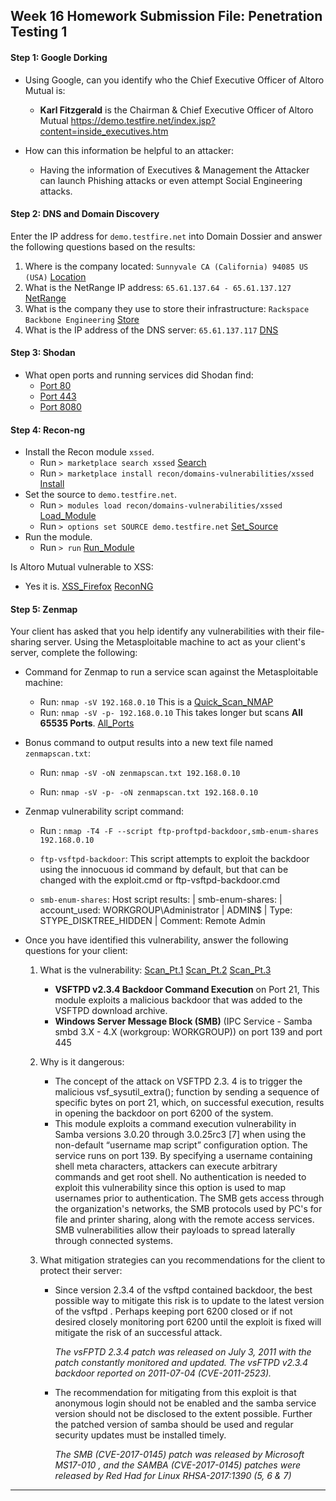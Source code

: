 ## Week 16 Homework Submission File: Penetration Testing 1



#### Step 1: Google Dorking


- Using Google, can you identify who the Chief Executive Officer of Altoro Mutual is:
  - **Karl Fitzgerald** is the Chairman & Chief Executive Officer of Altoro Mutual
    https://demo.testfire.net/index.jsp?content=inside_executives.htm
  
- How can this information be helpful to an attacker:

  - Having the information of Executives & Management the Attacker can launch Phishing attacks or even attempt Social Engineering attacks.

    


#### Step 2: DNS and Domain Discovery

Enter the IP address for `demo.testfire.net` into Domain Dossier and answer the following questions based on the results:

  1. Where is the company located: `Sunnyvale CA (California) 94085 US (USA)` [Location](Images/location.png)
  2. What is the NetRange IP address: `65.61.137.64 - 65.61.137.127` [NetRange](Images/netrange.png)
  3. What is the company they use to store their infrastructure: `Rackspace Backbone Engineering` [Store](Images/infra.png)
  4. What is the IP address of the DNS server: `65.61.137.117` [DNS](Images/dns.png)



#### Step 3: Shodan

- What open ports and running services did Shodan find: 
  - [Port 80](Images/80.png)
  - [Port 443](Images/443.png)
  - [Port 8080](Images/8080.png)



#### Step 4: Recon-ng

- Install the Recon module `xssed`. 
  - Run `> marketplace search xssed` [Search](Images/search.png)
  - Run `> marketplace install recon/domains-vulnerabilities/xssed` [Install](Images/install.png)
- Set the source to `demo.testfire.net`. 
  - Run `> modules load recon/domains-vulnerabilities/xssed` [Load_Module](Images/load.png)
  - Run `> options set SOURCE demo.testfire.net` [Set_Source](Images/source.png)
- Run the module. 
  - Run `> run` [Run_Module](Images/run.png)

Is Altoro Mutual vulnerable to XSS: 
  - Yes it is. [XSS_Firefox](Images/xssff.png)  [ReconNG](Images/recon.png)



#### Step 5: Zenmap

Your client has asked that you help identify any vulnerabilities with their file-sharing server. Using the Metasploitable machine to act as your client's server, complete the following:

- Command for Zenmap to run a service scan against the Metasploitable machine: 

  - Run: `nmap -sV 192.168.0.10` This is a [Quick_Scan_NMAP](Images/nmap.png)
  - Run: `nmap -sV -p- 192.168.0.10` This takes longer but scans **All 65535 Ports**. [All_Ports](Images/65.png)

    

- Bonus command to output results into a new text file named `zenmapscan.txt`:
  - Run: `nmap -sV -oN zenmapscan.txt 192.168.0.10`
  
  - Run: `nmap -sV -p- -oN zenmapscan.txt 192.168.0.10`
  
    
  
- Zenmap vulnerability script command: 

  - Run : `nmap -T4 -F --script ftp-proftpd-backdoor,smb-enum-shares 192.168.0.10`

  - `ftp-vsftpd-backdoor`: This script attempts to exploit the  backdoor using the innocuous id command by default, but that can be  changed with the exploit.cmd or ftp-vsftpd-backdoor.cmd

  - `smb-enum-shares`: Host script results: | smb-enum-shares: |  account_used: WORKGROUP\Administrator | ADMIN$ | Type:  STYPE_DISKTREE_HIDDEN | Comment: Remote Admin

    

- Once you have identified this vulnerability, answer the following questions for your client:
  1. What is the vulnerability: [Scan_Pt.1](Images/scan1.png)	 [Scan_Pt.2](Images/scan2.png)	 [Scan_Pt.3](Images/scan3.png)

     - **VSFTPD v2.3.4 Backdoor Command Execution** on Port 21, This module exploits a malicious backdoor that was added to the VSFTPD download archive.
     - **Windows Server Message Block (SMB)** (IPC Service - Samba smbd 3.X - 4.X (workgroup: WORKGROUP)) on port 139 and port 445

     

  2. Why is it dangerous:

     - The concept of the attack on VSFTPD 2.3. 4 is to trigger the malicious vsf_sysutil_extra(); function by sending a sequence of specific bytes on port 21, which, on  successful execution, results in opening the backdoor on port 6200 of  the system.
     - This module exploits a command execution vulnerability in Samba versions 3.0.20 through 
       3.0.25rc3 [7] when using the non-default “username map script” configuration option. The service runs on port 139. By specifying a username containing shell meta characters, 
       attackers can execute arbitrary commands and get root shell. No authentication is needed to 
       exploit this vulnerability since this option is used to map usernames prior to authentication. 
       The SMB gets access through the organization's networks, the SMB protocols used by  PC's for file and printer sharing, along with the remote access  services. SMB vulnerabilities allow their payloads to spread laterally through connected systems. 

     

  3. What mitigation strategies can you recommendations for the client to protect their server:

     - Since version 2.3.4 of the vsftpd contained backdoor, the best possible way 
       to mitigate this risk is to update to the latest version of the vsftpd . Perhaps keeping port 6200 closed or if not desired closely monitoring port 6200 until the exploit is fixed will mitigate the risk of an successful attack. 

       *The vsFPTD 2.3.4 patch was released on July 3, 2011 with the patch constantly monitored and updated. The vsFTPD v2.3.4 backdoor reported on 2011-07-04 (CVE-2011-2523).*

       

     - The recommendation for mitigating from this exploit is that anonymous login should not be 
       enabled and the samba service version should not be disclosed to the extent possible. 
       Further the patched version of samba should be used and regular security updates must be 
       installed timely. 

       *The SMB (CVE-2017-0145) patch was released by Microsoft MS17-010 , and the SAMBA (CVE-2017-0145) patches were released by Red Had for Linux RHSA-2017:1390 (5, 6 & 7)*

---


